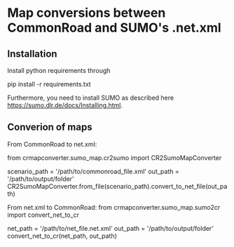 # Map conversions between CommonRoad and SUMO's .net.xml

## Installation

Install python requirements through

  pip install -r requirements.txt

Furthermore, you need to install SUMO as described here https://sumo.dlr.de/docs/Installing.html.

## Converion of maps
From CommonRoad to net.xml:

  from crmapconverter.sumo_map.cr2sumo import CR2SumoMapConverter

  scenario_path = '/path/to/commonroad_file.xml'
  out_path = '/path/to/output/folder'
  CR2SumoMapConverter.from_file(scenario_path).convert_to_net_file(out_path)

From net.xml to CommonRoad:
  from crmapconverter.sumo_map.sumo2cr import convert_net_to_cr

  net_path = '/path/to/net_file.net.xml'
  out_path = '/path/to/output/folder'
  convert_net_to_cr(net_path, out_path)
